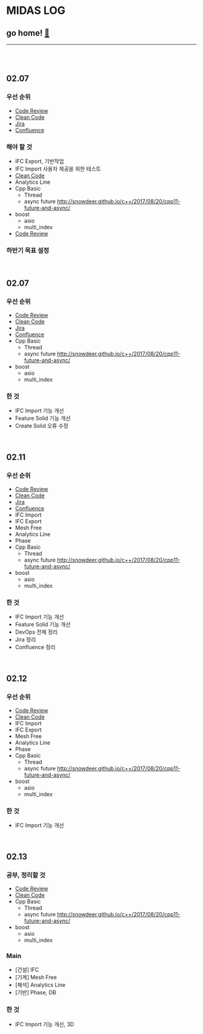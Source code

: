 # MIDAS LOG

## go home! [:house_with_garden:](https://github.com/wnsgml972/midas_log)

---

<br/><br/>


## 02.07

### 우선 순위
* [Code Review](/contents/BasicEducation/CodeReview.md)
* [Clean Code](/contents/BasicEducation/CleanCode.md)
* [Jira](/contents/BasicEducation/Jira.md)
* [Confluence](/contents/BasicEducation/Confluence.md)

### 해야 할 것

* IFC Export, 기반작업
* IFC Import 사용자 제공을 위한 테스트
* [Clean Code](/contents/BasicEducation/CleanCode.md)
* Analytics Line
* Cpp Basic
  * Thread
  * async future <http://snowdeer.github.io/c++/2017/08/20/cpp11-future-and-async/>
* boost
  * asio
  * multi_index
* [Code Review](/contents/BasicEducation/CodeReview.md)

### 하반기 목표 설정


<br/>


## 02.07

### 우선 순위
* [Code Review](/contents/BasicEducation/CodeReview.md)
* [Clean Code](/contents/BasicEducation/CleanCode.md)
* [Jira](/contents/BasicEducation/Jira.md)
* [Confluence](/contents/BasicEducation/Confluence.md)
* Cpp Basic
  * Thread
  * async future <http://snowdeer.github.io/c++/2017/08/20/cpp11-future-and-async/>
* boost
  * asio
  * multi_index


### 한 것
* IFC Import 기능 개선
* Feature Solid 기능 개선
* Create Solid 오류 수정


<br/>


## 02.11

### 우선 순위
* [Code Review](/contents/BasicEducation/CodeReview.md)
* [Clean Code](/contents/BasicEducation/CleanCode.md)
* [Jira](/contents/BasicEducation/Jira.md)
* [Confluence](/contents/BasicEducation/Confluence.md)
* IFC Import
* IFC Export
* Mesh Free
* Analytics Line
* Phase
* Cpp Basic
  * Thread
  * async future <http://snowdeer.github.io/c++/2017/08/20/cpp11-future-and-async/>
* boost
  * asio
  * multi_index


### 한 것
* IFC Import 기능 개선
* Feature Solid 기능 개선
* DevOps 전체 정리
* Jira 정리
* Confluence 정리




<br/>


## 02.12

### 우선 순위
* [Code Review](/contents/BasicEducation/CodeReview.md)
* [Clean Code](/contents/BasicEducation/CleanCode.md)
* IFC Import
* IFC Export
* Mesh Free
* Analytics Line
* Phase
* Cpp Basic
  * Thread
  * async future <http://snowdeer.github.io/c++/2017/08/20/cpp11-future-and-async/>
* boost
  * asio
  * multi_index

### 한 것
* IFC Import 기능 개선


<br/>


## 02.13

### 공부, 정리할 것
* [Code Review](/contents/BasicEducation/CodeReview.md)
* [Clean Code](/contents/BasicEducation/CleanCode.md)
* Cpp Basic
  * Thread
  * async future <http://snowdeer.github.io/c++/2017/08/20/cpp11-future-and-async/>
* boost
  * asio
  * multi_index

### Main
* [건설] IFC
* [기계] Mesh Free
* [해석] Analytics Line
* [기반] Phase, DB

### 한 것
* IFC Import 기능 개선, 3D
